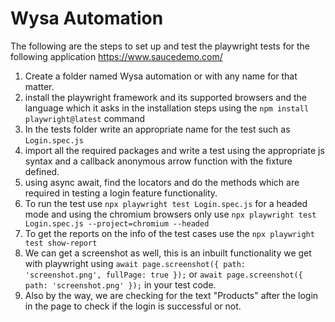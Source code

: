 # Wysa Automation
The following are the steps to set up and test the playwright tests for the following application https://www.saucedemo.com/
1. Create a folder named Wysa automation or with any name for that matter.
2. install the playwright framework and its supported browsers and the language which it asks in the installation steps using the `npm install playwright@latest` command
3. In the tests folder write an appropriate name for the test such as `Login.spec.js`
4. import all the required packages and write a test using the appropriate js syntax and a callback anonymous arrow function with the fixture defined.
5. using async await, find the locators and do the methods which are required in testing a login feature functionality.
6. To run the test use `npx playwright test Login.spec.js` for a headed mode and using the chromium browsers only use `npx playwright test Login.spec.js --project=chromium --headed`
7. To get the reports on the info of the test cases use the `npx playwright test show-report`
8. We can get a screenshot as well, this is an inbuilt functionality we get with playwright using `await page.screenshot({ path: 'screenshot.png', fullPage: true });` or `await page.screenshot({ path: 'screenshot.png' });` in your test code.
9. Also by the way, we are checking for the text "Products" after the login in the page to check if the login is successful or not.
